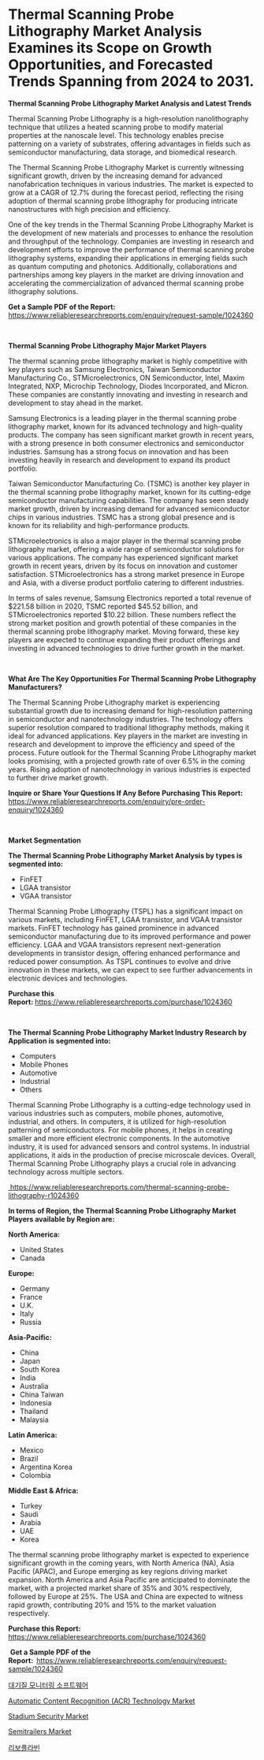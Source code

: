 <p><h1>Thermal Scanning Probe Lithography Market Analysis Examines its Scope on Growth Opportunities, and Forecasted Trends Spanning from 2024 to 2031.</h1></p><p><strong>Thermal Scanning Probe Lithography Market Analysis and Latest Trends</strong></p>
<p><p>Thermal Scanning Probe Lithography is a high-resolution nanolithography technique that utilizes a heated scanning probe to modify material properties at the nanoscale level. This technology enables precise patterning on a variety of substrates, offering advantages in fields such as semiconductor manufacturing, data storage, and biomedical research.</p><p>The Thermal Scanning Probe Lithography Market is currently witnessing significant growth, driven by the increasing demand for advanced nanofabrication techniques in various industries. The market is expected to grow at a CAGR of 12.7% during the forecast period, reflecting the rising adoption of thermal scanning probe lithography for producing intricate nanostructures with high precision and efficiency.</p><p>One of the key trends in the Thermal Scanning Probe Lithography Market is the development of new materials and processes to enhance the resolution and throughput of the technology. Companies are investing in research and development efforts to improve the performance of thermal scanning probe lithography systems, expanding their applications in emerging fields such as quantum computing and photonics. Additionally, collaborations and partnerships among key players in the market are driving innovation and accelerating the commercialization of advanced thermal scanning probe lithography solutions.</p></p>
<p><strong>Get a Sample PDF of the Report:&nbsp;</strong> <a href="https://www.reliableresearchreports.com/enquiry/request-sample/1024360">https://www.reliableresearchreports.com/enquiry/request-sample/1024360</a></p>
<p>&nbsp;</p>
<p><strong>Thermal Scanning Probe Lithography Major Market Players</strong></p>
<p><p>The thermal scanning probe lithography market is highly competitive with key players such as Samsung Electronics, Taiwan Semiconductor Manufacturing Co., STMicroelectronics, ON Semiconductor, Intel, Maxim Integrated, NXP, Microchip Technology, Diodes Incorporated, and Micron. These companies are constantly innovating and investing in research and development to stay ahead in the market.</p><p>Samsung Electronics is a leading player in the thermal scanning probe lithography market, known for its advanced technology and high-quality products. The company has seen significant market growth in recent years, with a strong presence in both consumer electronics and semiconductor industries. Samsung has a strong focus on innovation and has been investing heavily in research and development to expand its product portfolio.</p><p>Taiwan Semiconductor Manufacturing Co. (TSMC) is another key player in the thermal scanning probe lithography market, known for its cutting-edge semiconductor manufacturing capabilities. The company has seen steady market growth, driven by increasing demand for advanced semiconductor chips in various industries. TSMC has a strong global presence and is known for its reliability and high-performance products.</p><p>STMicroelectronics is also a major player in the thermal scanning probe lithography market, offering a wide range of semiconductor solutions for various applications. The company has experienced significant market growth in recent years, driven by its focus on innovation and customer satisfaction. STMicroelectronics has a strong market presence in Europe and Asia, with a diverse product portfolio catering to different industries.</p><p>In terms of sales revenue, Samsung Electronics reported a total revenue of $221.58 billion in 2020, TSMC reported $45.52 billion, and STMicroelectronics reported $10.22 billion. These numbers reflect the strong market position and growth potential of these companies in the thermal scanning probe lithography market. Moving forward, these key players are expected to continue expanding their product offerings and investing in advanced technologies to drive further growth in the market.</p></p>
<p>&nbsp;</p>
<p><strong>What Are The Key Opportunities For Thermal Scanning Probe Lithography Manufacturers?</strong></p>
<p><p>The Thermal Scanning Probe Lithography market is experiencing substantial growth due to increasing demand for high-resolution patterning in semiconductor and nanotechnology industries. The technology offers superior resolution compared to traditional lithography methods, making it ideal for advanced applications. Key players in the market are investing in research and development to improve the efficiency and speed of the process. Future outlook for the Thermal Scanning Probe Lithography market looks promising, with a projected growth rate of over 6.5% in the coming years. Rising adoption of nanotechnology in various industries is expected to further drive market growth.</p></p>
<p><strong>Inquire or Share Your Questions If Any Before Purchasing This Report:</strong> <a href="https://www.reliableresearchreports.com/enquiry/pre-order-enquiry/1024360">https://www.reliableresearchreports.com/enquiry/pre-order-enquiry/1024360</a></p>
<p>&nbsp;</p>
<p><strong>Market Segmentation</strong></p>
<p><strong>The Thermal Scanning Probe Lithography Market Analysis by types is segmented into:</strong></p>
<p><ul><li>FinFET</li><li>LGAA transistor</li><li>VGAA transistor</li></ul></p>
<p><p>Thermal Scanning Probe Lithography (TSPL) has a significant impact on various markets, including FinFET, LGAA transistor, and VGAA transistor markets. FinFET technology has gained prominence in advanced semiconductor manufacturing due to its improved performance and power efficiency. LGAA and VGAA transistors represent next-generation developments in transistor design, offering enhanced performance and reduced power consumption. As TSPL continues to evolve and drive innovation in these markets, we can expect to see further advancements in electronic devices and technologies.</p></p>
<p><strong>Purchase this Report:&nbsp;</strong><a href="https://www.reliableresearchreports.com/purchase/1024360">https://www.reliableresearchreports.com/purchase/1024360</a></p>
<p>&nbsp;</p>
<p><strong>The Thermal Scanning Probe Lithography Market Industry Research by Application is segmented into:</strong></p>
<p><ul><li>Computers</li><li>Mobile Phones</li><li>Automotive</li><li>Industrial</li><li>Others</li></ul></p>
<p><p>Thermal Scanning Probe Lithography is a cutting-edge technology used in various industries such as computers, mobile phones, automotive, industrial, and others. In computers, it is utilized for high-resolution patterning of semiconductors. For mobile phones, it helps in creating smaller and more efficient electronic components. In the automotive industry, it is used for advanced sensors and control systems. In industrial applications, it aids in the production of precise microscale devices. Overall, Thermal Scanning Probe Lithography plays a crucial role in advancing technology across multiple sectors.</p></p>
<p><a href="https://www.reliableresearchreports.com/thermal-scanning-probe-lithography-r1024360">&nbsp;https://www.reliableresearchreports.com/thermal-scanning-probe-lithography-r1024360</a></p>
<p><strong>In terms of Region, the Thermal Scanning Probe Lithography Market Players available by Region are:</strong></p>
<p>
    <p> <strong> North America: </strong>
        <ul>
            <li>United States</li>
            <li>Canada</li>
        </ul>
        </p> 
    <p> <strong> Europe: </strong>
        <ul>
            <li>Germany</li>
            <li>France</li>
            <li>U.K.</li>
            <li>Italy</li>
            <li>Russia</li>
        </ul>
        </p> 
    <p> <strong> Asia-Pacific: </strong>
        <ul>
            <li>China</li>
            <li>Japan</li>
            <li>South Korea</li>
            <li>India</li>
            <li>Australia</li>
            <li>China Taiwan</li>
            <li>Indonesia</li>
            <li>Thailand</li>
            <li>Malaysia</li>
        </ul>
        </p> 
    <p> <strong> Latin America: </strong>
        <ul>
            <li>Mexico</li>
            <li>Brazil</li>
            <li>Argentina Korea</li>
            <li>Colombia</li>
        </ul>
        </p> 
    <p> <strong> Middle East & Africa: </strong>
        <ul>
            <li>Turkey</li>
            <li>Saudi</li>
            <li>Arabia</li>
            <li>UAE</li>
            <li>Korea</li>
        </ul>
    </p>
    </p>
<p><p>The thermal scanning probe lithography market is expected to experience significant growth in the coming years, with North America (NA), Asia Pacific (APAC), and Europe emerging as key regions driving market expansion. North America and Asia Pacific are anticipated to dominate the market, with a projected market share of 35% and 30% respectively, followed by Europe at 25%. The USA and China are expected to witness rapid growth, contributing 20% and 15% to the market valuation respectively.</p></p>
<p><strong>Purchase this Report: </strong><a href="https://www.reliableresearchreports.com/purchase/1024360">https://www.reliableresearchreports.com/purchase/1024360</a></p>
<p>&nbsp;<strong>Get a Sample PDF of the Report:&nbsp;&nbsp;</strong><a href="https://www.reliableresearchreports.com/enquiry/request-sample/1024360">https://www.reliableresearchreports.com/enquiry/request-sample/1024360</a></p>
<p><strong></strong></p>
<p><p><a href="https://github.com/wallacBahrtyinger567686/Market-Research-Report-List-3/blob/main/827908178983.md">대기질 모니터링 소프트웨어</a></p><p><a href="https://medium.com/@henrykihn_12939/global-automatic-content-recognition-acr-technology-market-sector-types-applications-market-adc97326918a">Automatic Content Recognition (ACR) Technology Market</a></p><p><a href="https://github.com/flwellarose/Market-Research-Report-List-2/blob/main/stadium-security-market.md">Stadium Security Market</a></p><p><a href="https://github.com/AndreanneHane2023/Market-Research-Report-List-2/blob/main/semitrailers-market.md">Semitrailers Market</a></p><p><a href="https://github.com/AidenReinger/Market-Research-Report-List-2/blob/main/859481678984.md">리보플라빈</a></p></p>